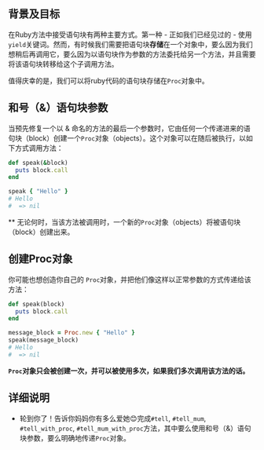 <!-- Please put your translation here and with the same style in README.md -->
## 背景及目标

在Ruby方法中接受语句块有两种主要方式。第一种 - 正如我们已经见过的 - 使用`yield`关键词。然而，有时候我们需要把语句块**存储**在一个对象中，要么因为我们想稍后再调用它，要么因为以语句块作为参数的方法委托给另一个方法，并且需要将该语句块转移给这个子调用方法。

值得庆幸的是，我们可以将ruby代码的语句块存储在`Proc`对象中。

## 和号（&）语句块参数

当预先修复一个以 & 命名的方法的最后一个参数时，它由任何一个传递进来的语句块（block）创建一个`Proc`对象（objects）。这个对象可以在随后被执行，以如下方式调用方法：

```ruby
def speak(&block)
  puts block.call
end

speak { "Hello" }
# Hello
#  => nil
```

** 无论何时，当该方法被调用时，一个新的`Proc`对象（objects）将被语句块（block）创建出来。

## 创建Proc对象
你可能也想创造你自己的 `Proc`对象，并把他们像这样以正常参数的方式传递给该方法：

```ruby
def speak(block)
  puts block.call
end

message_block = Proc.new { "Hello" }
speak(message_block)
# Hello
#  => nil
```

**`Proc`对象只会被创建一次，并可以被使用多次，如果我们多次调用该方法的话。**

## 详细说明

- 轮到你了！告诉你妈妈你有多么爱她😊完成`#tell`, `#tell_mum`, `#tell_with_proc`, `#tell_mum_with_proc`方法，其中要么使用和号（&）语句块参数，要么明确地传递`Proc`对象。
